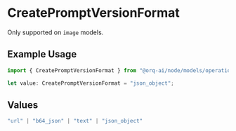 # CreatePromptVersionFormat

Only supported on `image` models.

## Example Usage

```typescript
import { CreatePromptVersionFormat } from "@orq-ai/node/models/operations";

let value: CreatePromptVersionFormat = "json_object";
```

## Values

```typescript
"url" | "b64_json" | "text" | "json_object"
```